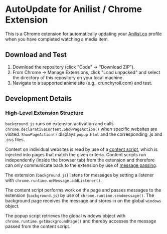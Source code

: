 # AutoUpdate for Anilist / Chrome Extension

This is a Chrome extension for automatically updating your [Anilist.co](https://anilist.co/) profile when you have completed watching a media item.

## Download and Test

1. Download the repository (click "Code" -> "Download ZIP").
2. From Chrome -> Manage Extensions, click "Load unpacked" and select the directory of this repository on your local machine.
3. Navigate to a supported anime site (e.g., crunchyroll.com) and test.

## Development Details

### High-Level Extension Structure

`background.js` runs on extension activation and calls `chrome.declarativeContent.ShowPageAction()` when specific websites are visited. `ShowPageAction()` displays `popup.html` and the corresponding .js and .css files.

Content on individual websites is read by use of a [content script](https://developer.chrome.com/docs/extensions/mv3/content_scripts/), which is injected into pages that match the given criteria. Content scripts run independently (inside the browser tab) from the extension and therefore can only communicate back to the extension by use of [message passing](https://developer.chrome.com/docs/extensions/mv3/messaging/).

The extension (`background.js`) listens for messages by setting a listener with `chrome.runtime.onMessage.addListener()`.

The content script performs work on the page and passes messages to the extension (`background.js`) by use of `chrome.runtime.sendmessage()`. The background page receives the message and stores in on the global `windows` object.

The popup script retrieves the global windows object with `chrome.runtime.getBackgroundPage()` and thereby accesses the message passed from the content script.
